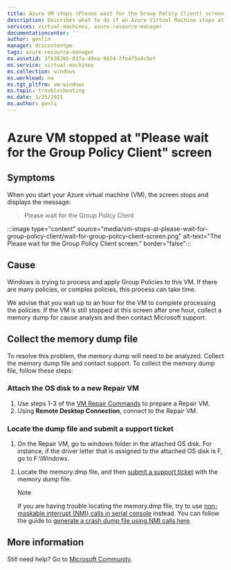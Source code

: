```yaml
---
title: Azure VM stops (Please wait for the Group Policy Client) screen
description: Describes what to do if an Azure Virtual Machine stops at the (Please wait for the Group Policy Client) screen.
services: virtual-machines, azure-resource-manager
documentationcenter: ''
author: genlin
manager: dcscontentpm
tags: azure-resource-manager
ms.assetid: 3f6383b5-81fa-49ea-9434-2fe475e4cbef
ms.service: virtual-machines
ms.collection: windows
ms.workload: na
ms.tgt_pltfrm: vm-windows
ms.topic: troubleshooting
ms.date: 1/25/2021
ms.author: genli
---
```


# Azure VM stopped at "Please wait for the Group Policy Client" screen

## Symptoms

When you start your Azure virtual machine (VM), the screen stops and displays the message:

> Please wait for the Group Policy Client

:::image type="content" source="media/vm-stops-at-please-wait-for-group-policy-client/wait-for-group-policy-client-screen.png" alt-text="The Please wait for the Group Policy Client screen." border="false":::

## Cause

Windows is trying to process and apply Group Policies to this VM. If there are many policies, or complex policies, this process can take time. 

We advise that you wait up to an hour for the VM to complete processing the policies. If the VM is still stopped at this screen after one hour, collect a memory dump for cause analysis and then contact Microsoft support.

## Collect the memory dump file

To resolve this problem, the memory dump will need to be analyzed. Collect the memory dump file and contact support. To collect the memory dump file, follow these steps:

### Attach the OS disk to a new Repair VM

1.    Use steps 1-3 of the [VM Repair Commands](/azure/virtual-machines/troubleshooting/repair-windows-vm-using-azure-virtual-machine-repair-commands) to prepare a Repair VM.
1.    Using **Remote Desktop Connection**, connect to the Repair VM.

### Locate the dump file and submit a support ticket

1.    On the Repair VM, go to windows folder in the attached OS disk. For instance, if the driver letter that is assigned to the attached OS disk is F, go to F:\Windows.
1.    Locate the memory.dmp file, and then [submit a support ticket](https://portal.azure.com/?#blade/Microsoft_Azure_Support/HelpAndSupportBlade) with the memory dump file.

        > [!note]
        > If you are having trouble locating the memory.dmp file, try to use [non-maskable interrupt (NMI) calls in serial console](/azure/virtual-machines/troubleshooting/serial-console-windows#use-the-serial-console-for-nmi-calls) instead. You can follow the guide to [generate a crash dump file using NMI calls here](/windows/client-management/generate-kernel-or-complete-crash-dump).
    

## More information

Still need help? Go to [Microsoft Community](https://answers.microsoft.com/).